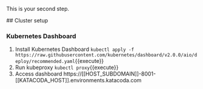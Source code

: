 This is your second step.

## Cluster setup

### Kubernetes Dashboard

1. Install Kubernetes Dashboard `kubectl apply -f https://raw.githubusercontent.com/kubernetes/dashboard/v2.0.0/aio/deploy/recommended.yaml`{{execute}}
1. Run kubeproxy `kubectl proxy`{{execute}}
1. Access dashboard https://[[HOST_SUBDOMAIN]]-8001-[[KATACODA_HOST]].environments.katacoda.com
